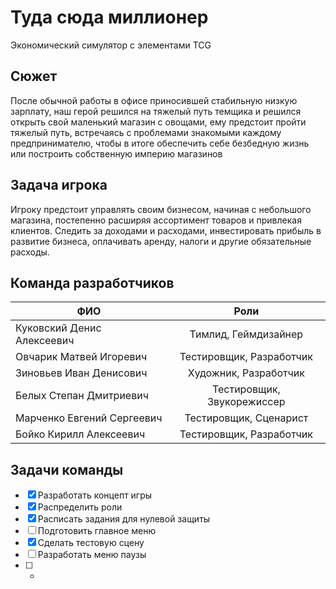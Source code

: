 # Туда сюда миллионер
Экономический симулятор с элементами TCG
## Сюжет
После обычной работы в офисе приносившей стабильную низкую зарплату, наш герой решился на тяжелый путь темщика и решился открыть свой маленький магазин с овощами, ему предстоит пройти тяжелый путь, встречаясь с проблемами знакомыми каждому предпринимателю, чтобы в итоге обеспечить себе безбедную жизнь или построить собственную империю магазинов
## Задача игрока
Игроку предстоит управлять своим бизнесом, начиная с небольшого магазина, постепенно расширяя ассортимент товаров и привлекая клиентов. Следить за доходами и расходами, инвестировать прибыль в развитие бизнеса, оплачивать аренду, налоги и другие обязательные расходы.
## Команда разработчиков
| ФИО | Роли |
| --- | :---: |
| Куковский Денис Алексеевич | Тимлид, Геймдизайнер |
| Овчарик Матвей Игоревич | Тестировщик, Разработчик |
| Зиновьев Иван Денисович | Художник, Разработчик |
| Белых Степан Дмитриевич | Тестировщик, Звукорежиссер |
| Марченко Евгений Сергеевич  | Тестировщик, Сценарист |
| Бойко Кирилл Алексеевич | Тестировщик, Разработчик |
## Задачи команды
- [x] Разработать концепт игры
- [x] Распределить роли
- [x] Расписать задания для нулевой защиты
- [ ] Подготовить главное меню
- [x] Сделать тестовую сцену
- [ ] Разработать меню паузы
- [ ] *
